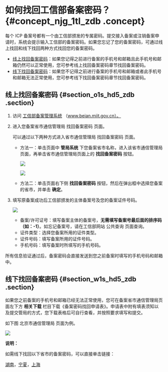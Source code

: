 # 如何找回工信部备案密码？ {#concept_njg_1tl_zdb .concept}

每个 ICP 备案号都有一个由工信部颁发的专属密码。提交接入备案或注销备案申请时，系统会提示输入工信部的备案密码。如果您忘记了您的备案密码，可通过线上找回和线下找回两种方式找回您的备案密码。

-   [线上找回备案密码](#section_o1s_hd5_zdb)：如果您记得之前进行备案的手机号和邮箱且此手机号和邮箱仍然可以正常使用，您可参考线上找回备案密码章节找回备案密码。
-   [线下找回备案密码](#section_w1s_hd5_zdb)：如果您不记得之前进行备案的手机号和邮箱或者此手机号和邮箱无法正常使用，您可参考线下找回备案密码章节找回备案密码。

## 线上找回备案密码 {#section_o1s_hd5_zdb .section}

1.  访问 [工信部备案管理系统](http://www.beian.miit.gov.cn) （www.beian.miit.gov.cn）。
2.  进入您备案省市通信管理局 找回备案密码 页面。

    可以通过以下两种方式进入省市通信管理局 找回备案密码 页面。

    -   方法一：单击页面中 **管局系统** 下您备案省市名称，进入该省市通信管理局页面，再单击省市通信管理局页面上的 **找回备案密码** 按钮。

        ![](http://static-aliyun-doc.oss-cn-hangzhou.aliyuncs.com/assets/img/14232/15643967625512_zh-CN.jpg)

        ![](http://static-aliyun-doc.oss-cn-hangzhou.aliyuncs.com/assets/img/14232/15643967625513_zh-CN.jpg)

    -   方法二：单击页面右下侧 **找回备案密码** 按钮，然后在弹出框中选择您备案的省市，并单击 **确定**。
3.  填写原备案成功后工信部颁发的主体备案号及您的备案证件号码。

    ![](http://static-aliyun-doc.oss-cn-hangzhou.aliyuncs.com/assets/img/14232/15643967625514_zh-CN.jpg)

    -   备案/许可证号：填写备案主体的备案号，**无需填写备案号最后面的排序码（如：-1）**。如忘记备案号，请在工信部网站 公共查询 页面查询。
    -   证件类型：选择您备案所用的证件类型。
    -   证件号码：填写备案所用的证件号码。
    -   手机号码：填写备案时所填写的手机号码。

所有信息验证通过后，备案密码会直接发送到您之前备案时填写的手机号码和邮箱中。

## 线下找回备案密码 {#section_w1s_hd5_zdb .section}

如果您之前备案的手机号和邮箱已经无法正常使用，您可在备案省市通信管理局页面左下方 **相关下载** 栏目下载《备案密码找回申请表》。申请表中附有填表须知以及提交管局的方式，您下载表格后可自行查看，并按照要求填写和提交。

如下图 北京市通信管理局 页面为例。

![](http://static-aliyun-doc.oss-cn-hangzhou.aliyuncs.com/assets/img/14232/15643967625515_zh-CN.jpg)

**说明：** 

如需线下找回以下省市的备案密码，可以直接单击链接：

[湖南](http://bsdt.xca.gov.cn/)，[宁夏](http://www.nxca.gov.cn/user/user_find.action?artical.id=819)，[上海](https://beian.shca.gov.cn/?spm=a2c4g.11186623.2.41.103e76f6xwQ6CO)

